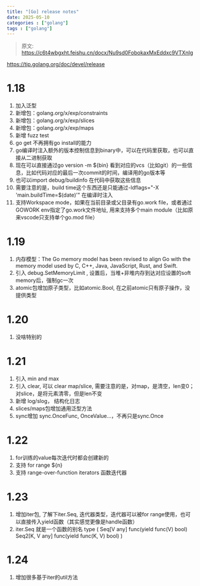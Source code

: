 ```yaml
---
title: "[Go] release notes"
date: 2025-05-10
categories : ["golang"]
tags : ["golang"]
---
```


> 原文: https://c6t4wbgxht.feishu.cn/docx/Nu9sd0FobokaxMxEddxc9VTXnIg

https://tip.golang.org/doc/devel/release
# 1.18
1. 加入泛型
2. 新增包：golang.org/x/exp/constraints
3. 新增包：golang.org/x/exp/slices
4. 新增包：golang.org/x/exp/maps
5. 新增 fuzz test
6. go get 不再拥有go install的能力
7. go编译时注入额外的版本控制信息到binary中，可以在代码里获取，也可以直接从二进制获取
  1. 现在可以直接通过go version -m ${bin} 看到对应的vcs（比如git）的一些信息，比如代码对应的最后一次commit的时间，编译用的go版本等
  2. 也可以import debug/buildinfo 在代码中获取这些信息
  3. 需要注意的是，build time这个东西还是只能通过-ldflags="-X 'main.buildTime=$(date)'" 在编译时注入
8. 支持Workspace mode，如果在当前目录或父目录有go.work file，或者通过GOWORK env指定了go.work文件地址, 用来支持多个main module（比如原来vscode只支持单个go.mod file）
# 1.19
1. 内存模型：The Go memory model has been revised to align Go with the memory model used by C, C++, Java, JavaScript, Rust, and Swift. 
  1. 引入 debug.SetMemoryLimit , 设置后，当堆+非堆内存到达对应设置的soft memory后，强制gc一次
2. atomic包增加原子类型，比如atomic.Bool, 在之前atomic只有原子操作，没提供类型
# 1.20
1. 没啥特别的
# 1.21
1. 引入 min and max 
2. 引入 clear, 可以 clear map/slice, 需要注意的是，对map，是清空，len变0；对slice，是将元素清零，但是len不变
3. 新增 log/slog， 结构化日志
4. slices/maps包增加通用泛型方法
5. sync增加 sync.OnceFunc, OnceValue...，不再只是sync.Once
# 1.22
1. for训练的value每次迭代时都会创建新的
2. 支持 for range ${n}
3. 支持  range-over-function iterators 函数迭代器
# 1.23
1. 增加iter包, 了解下iter.Seq, 迭代器类型，迭代器可以被for range使用，也可以直接传入yield函数（其实感觉更像是handle函数）
  1. iter.Seq 就是一个函数的别名
type (
        Seq[V any]     func(yield func(V) bool)
        Seq2[K, V any] func(yield func(K, V) bool)
)
# 1.24
1. 增加很多基于iter的util方法